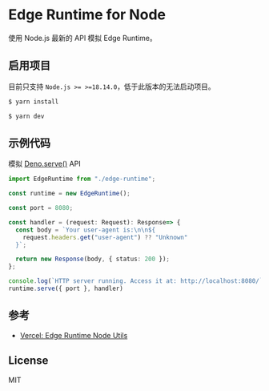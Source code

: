 # Edge Runtime for Node

使用 Node.js 最新的 API 模拟 Edge Runtime。

## 启用项目

目前只支持 `Node.js >= >=18.14.0`，低于此版本的无法启动项目。

```sh
$ yarn install

$ yarn dev
```

## 示例代码

模拟 [Deno.serve()](https://docs.deno.com/runtime/tutorials/http_server) API

```ts
import EdgeRuntime from "./edge-runtime";

const runtime = new EdgeRuntime();

const port = 8080;

const handler = (request: Request): Response=> {
  const body = `Your user-agent is:\n\n${
    request.headers.get("user-agent") ?? "Unknown"
  }`;

  return new Response(body, { status: 200 });
};

console.log(`HTTP server running. Access it at: http://localhost:8080/`);
runtime.serve({ port }, handler)
```

## 参考

- [Vercel: Edge Runtime Node Utils](https://edge-runtime.vercel.app/packages/node-utils)

## License

MIT
